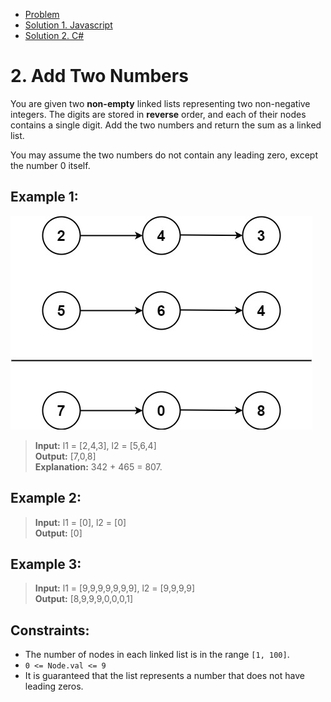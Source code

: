 - [Problem](index)
- [Solution 1. Javascript](solution-1-javascript)
- [Solution 2. C#](solution-2-csharp)

# 2. Add Two Numbers

You are given two **non-empty** linked lists representing two non-negative integers. The digits are stored in **reverse** order, and each of their nodes contains a single digit. Add the two numbers and return the sum as a linked list.

You may assume the two numbers do not contain any leading zero, except the number 0 itself.


## Example 1:
![example 1](image-1.png)


> **Input:** l1 = [2,4,3], l2 = [5,6,4]\
> **Output:** [7,0,8]\
> **Explanation:** 342 + 465 = 807.

## Example 2:

> **Input:** l1 = [0], l2 = [0]\
> **Output:** [0]

## Example 3:

> **Input:** l1 = [9,9,9,9,9,9,9], l2 = [9,9,9,9]\
> **Output:** [8,9,9,9,0,0,0,1]
 

## Constraints:

- The number of nodes in each linked list is in the range `[1, 100]`.
- `0 <= Node.val <= 9`
- It is guaranteed that the list represents a number that does not have leading zeros.
